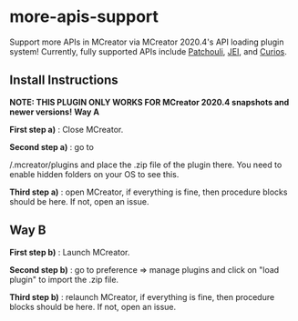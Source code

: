 # more-apis-support
Support more APIs in MCreator via MCreator 2020.4's API loading plugin system!
Currently, fully supported APIs include [Patchouli](https://github.com/Vazkii/Patchouli), [JEI](https://github.com/mezz/JustEnoughItems), and [Curios](https://github.com/TheIllusiveC4/Curios).
## Install Instructions
**NOTE: THIS PLUGIN ONLY WORKS FOR MCreator 2020.4 snapshots and newer versions!**
**Way A**

**First step a)** : Close MCreator.

**Second step a)** : go to

<user>/.mcreator/plugins and place the .zip file of the plugin there. You need to enable hidden folders on your OS to see this. </user>

**Third step a)** : open MCreator, if everything is fine, then procedure blocks should be here. If not, open an issue.

## Way B

**First step b)** : Launch MCreator.

**Second step b)** : go to preference => manage plugins and click on "load plugin" to import the .zip file.

**Third step b)** : relaunch MCreator, if everything is fine, then procedure blocks should be here. If not, open an issue.
